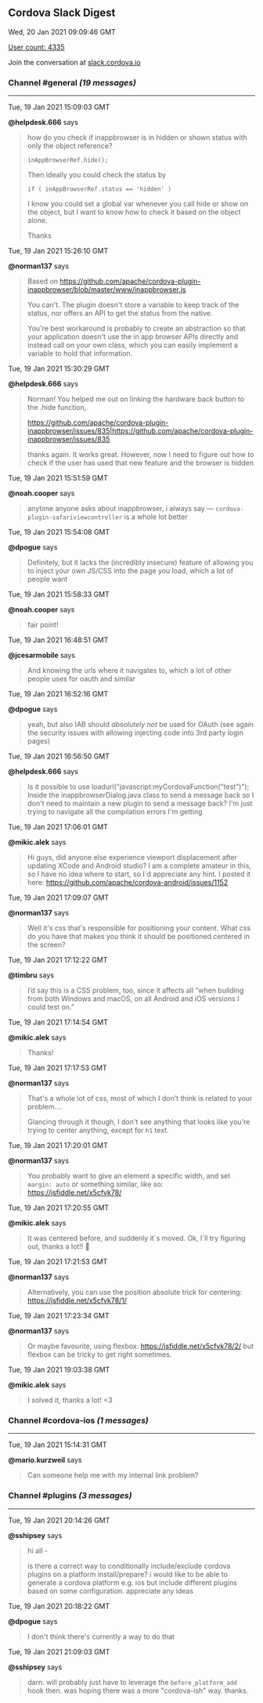 ## Cordova Slack Digest
Wed, 20 Jan 2021 09:09:46 GMT

[User count: 4335](https://cordova.slack.com/)


Join the conversation at [slack.cordova.io](http://slack.cordova.io/)

### __Channel #general__ _(19 messages)_
---

Tue, 19 Jan 2021 15:09:03 GMT

__@helpdesk.666__ says 
> how do you check if inappbrowser is in hidden or shown status with only the object reference?
> 
>     inAppBrowserRef.hide();
> 
> Then ideally you could check the status by
> 
>     if ( inAppBrowserRef.status == 'hidden' )
> 
> I know you could set a global var whenever you call hide or show on the object, but I want to know how to check it based on the object alone.
> 
> Thanks
> 

Tue, 19 Jan 2021 15:26:10 GMT

__@norman137__ says 
> Based on <https://github.com/apache/cordova-plugin-inappbrowser/blob/master/www/inappbrowser.js>
> 
> You can't. The plugin doesn't store a variable to keep track of the status, nor offers an API to get the status from the native.
> 
> You're best workaround is probably to create an abstraction so that your application doesn't use the in app browser APIs directly and instead call on your own class, which you can easily implement a variable to hold that information.
> 

Tue, 19 Jan 2021 15:30:29 GMT

__@helpdesk.666__ says 
> Norman! You helped me out on linking the hardware back button to the .hide function, 
> 
> <https://github.com/apache/cordova-plugin-inappbrowser/issues/835|https://github.com/apache/cordova-plugin-inappbrowser/issues/835>
> 
> thanks again. It works great. However, now I need to figure out how to check if the user has used that new feature and the browser is hidden
> 

Tue, 19 Jan 2021 15:51:59 GMT

__@noah.cooper__ says 
> anytime anyone asks about inappbrowser, i always say — `cordova-plugin-safariviewcontroller` is a whole lot better
> 

Tue, 19 Jan 2021 15:54:08 GMT

__@dpogue__ says 
> Definitely, but it lacks the (incredibly insecure) feature of allowing you to inject your own JS/CSS into the page you load, which a lot of people want
> 

Tue, 19 Jan 2021 15:58:33 GMT

__@noah.cooper__ says 
> fair point!
> 

Tue, 19 Jan 2021 16:48:51 GMT

__@jcesarmobile__ says 
> And knowing the urls where it navigates to, which a lot of other people uses for oauth and similar 
> 

Tue, 19 Jan 2021 16:52:16 GMT

__@dpogue__ says 
> yeah, but also IAB should *absolutely not* be used for OAuth (see again the security issues with allowing injecting code into 3rd party login pages)
> 

Tue, 19 Jan 2021 16:56:50 GMT

__@helpdesk.666__ says 
> Is it possible to use 
> loadurl("javascript:myCordovaFunction(\"test\")");
> Inside the inappbrowserDialog.java class to send a message back so I don't need to maintain a new plugin to send a message back? I'm just trying to navigate all the compilation errors I'm getting
> 

Tue, 19 Jan 2021 17:06:01 GMT

__@mikic.alek__ says 
> Hi guys, did anyone else experience viewport displacement after updating XCode and Android studio? I am a complete amateur in this, so I have no idea where to start, so I´d appreciate any hint. I posted it here: <https://github.com/apache/cordova-android/issues/1152>
> 

Tue, 19 Jan 2021 17:09:07 GMT

__@norman137__ says 
> Well it's css that's responsible for positioning your content. What css do you have that makes you think it should be positioned centered in the screen?
> 

Tue, 19 Jan 2021 17:12:22 GMT

__@timbru__ says 
> I’d say this is a CSS problem, too, since it affects all “when building from both Windows and macOS, on all Android and iOS versions I could test on.”
> 

Tue, 19 Jan 2021 17:14:54 GMT

__@mikic.alek__ says 
> Thanks!
> 

Tue, 19 Jan 2021 17:17:53 GMT

__@norman137__ says 
> That's a whole lot of css, most of which I don't think is related to your problem....
> 
> Glancing through it though, I don't see anything that looks like you're trying to center anything, except for `h1` text.
> 

Tue, 19 Jan 2021 17:20:01 GMT

__@norman137__ says 
> You probably want to give an element a specific width, and set `margin: auto` or something similar, like so: <https://jsfiddle.net/x5cfvk78/>
> 

Tue, 19 Jan 2021 17:20:55 GMT

__@mikic.alek__ says 
> It was centered before, and suddenly it´s moved. Ok, I´ll try figuring out, thanks a lot!! 🙂
> 

Tue, 19 Jan 2021 17:21:53 GMT

__@norman137__ says 
> Alternatively, you can use the position absolute trick for centering: <https://jsfiddle.net/x5cfvk78/1/>
> 

Tue, 19 Jan 2021 17:23:34 GMT

__@norman137__ says 
> Or maybe favourite, using flexbox: <https://jsfiddle.net/x5cfvk78/2/> but flexbox can be tricky to get right sometimes.
> 

Tue, 19 Jan 2021 19:03:38 GMT

__@mikic.alek__ says 
> I solved it, thanks a lot! &lt;3
> 

### __Channel #cordova-ios__ _(1 messages)_
---

Tue, 19 Jan 2021 15:14:31 GMT

__@mario.kurzweil__ says 
> Can someone help me with my internal link problem?
> 

### __Channel #plugins__ _(3 messages)_
---

Tue, 19 Jan 2021 20:14:26 GMT

__@sshipsey__ says 
> hi all -
> 
> is there a correct way to conditionally include/exclude cordova plugins on a platform install/prepare? i would like to be able to generate a cordova platform e.g. ios but include different plugins based on some configuration. appreciate any ideas
> 

Tue, 19 Jan 2021 20:18:22 GMT

__@dpogue__ says 
> I don't think there's currently a way to do that
> 

Tue, 19 Jan 2021 21:09:03 GMT

__@sshipsey__ says 
> darn. will probably just have to leverage the `before_platform_add` hook then. was hoping there was a more "cordova-ish" way. thanks.
> 
